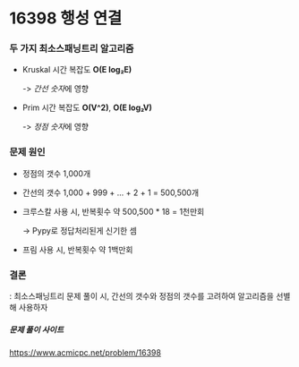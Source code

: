 # 16398 행성 연결



### 두 가지 최소스패닝트리 알고리즘

* Kruskal 시간 복잡도 **O(E log₂E)**

  -> *간선 숫자*에 영향

* Prim 시간 복잡도 **O(V^2)**, **O(E log₂V)**

  -> *정점 숫자*에 영향



### 문제 원인

- 정점의 갯수 1,000개

- 간선의 갯수 1,000 + 999 + ... + 2 + 1 = 500,500개

- 크루스칼 사용 시, 반복횟수 약 500,500 * 18 = 1천만회

  -> Pypy로 정답처리된게 신기한 셈

- 프림 사용 시, 반복횟수 약 1백만회



### 결론

: 최소스패닝트리 문제 풀이 시, 간선의 갯수와 정점의 갯수를 고려하여 알고리즘을 선별해 사용하자



##### 문제 풀이 사이트

https://www.acmicpc.net/problem/16398
